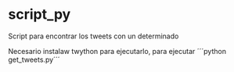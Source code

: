 # script_py
Script para encontrar los tweets con un determinado 

Necesario instalaw twython para ejecutarlo, para ejecutar ´´´python get_tweets.py´´´

